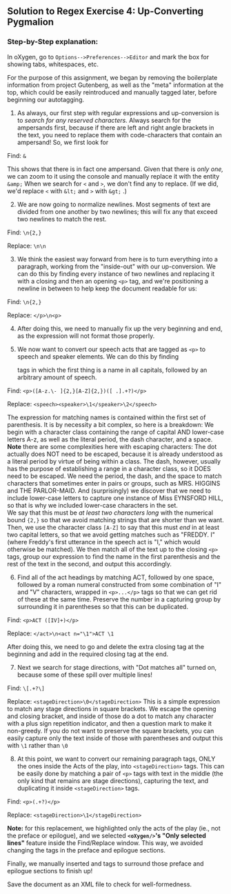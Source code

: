 ## Solution to Regex Exercise 4: Up-Converting Pygmalion ##
### Step-by-Step explanation: ###
  
In oXygen, go to `Options-->Preferences-->Editor` and mark the box for
showing tabs, whitespaces, etc.
  
For the purpose of this assignment, we began by removing the boilerplate information from project Gutenberg, as well as the "meta" information at the top, which could be easily reintroduced and manually tagged later, before beginning our autotagging.

  1. As always, our first step with regular expressions and up-conversion is to *search for any reserved characters.* Always search for the ampersands first, because if there are left and right angle brackets in the text, you need to replace them with code-characters that contain an ampersand! So, we first look for

Find: `&`
  
This shows that there is in fact one ampersand. Given that there is *only one,* we can zoom to it using the console and manually replace it with the entity `&amp;`
When we search for `<` and `>`, we don't find any to replace. (If we did, we'd replace `<` with `&lt;` and `>` with `&gt;` .)

  2. We are now going to normalize newlines. Most segments of text are divided from one another by two newlines; this will fix any that exceed two newlines to match 
the rest. 

Find: `\n{2,}`
  
Replace: `\n\n`

  3. We think the easiest way forward from here is to turn everything into a paragraph, working from the "inside-out" with our up-conversion. We can do this by finding every instance of two newlines and replacing it with a closing and then an opening `<p>` tag, and we're positioning a newline in between to help keep the document readable for us: 

Find: `\n{2,}`
  
Replace: `</p>\n<p>`

  4. After doing this, we need to manually fix up the very beginning and end, as the expression will not 
format those properly. 

  5. We now want to convert our speech acts that are tagged as `<p>` to speech and speaker elements. We can do this by finding <p> tags in which the first thing is a name in all capitals, followed by an arbitrary amount of speech.

Find: `<p>([A-z.\- ]{2,}[A-Z]{2,})([ .].+?)</p>`
  
Replace: `<speech><speaker>\1</speaker>\2</speech>` 
  
The expression for matching names is contained within the first set of parenthesis. It is by necessity a bit complex, so here is a breakdown: We begin with a character class containing the range of capital AND lower-case letters A-z, as well as the literal period, the dash character, and a space. **Note** there are some complexities here with escaping characters: The dot actually does NOT need to be escaped, because it is already understood as a literal period by virtue of being within a class. The dash, however, usually has the purpose of establishing a range in a character class, so it DOES need to be escaped. We need the period, the dash, and the space to match characters that sometimes enter in pairs or groups, such as MRS. HIGGINS and THE PARLOR-MAID. And (surprisingly) we discover that we need to include lower-case letters to capture one instance of Miss EYNSFORD HILL, so that is why we included lower-case characters in the set.  
We say that this must be *at least two characters long* with the numerical bound `{2,}` so that we avoid matching strings that are shorter than we want. Then, we use the character class `[A-Z]` to say that this must *end* in at least two capital letters, so that we avoid getting matches such as "FREDDY. I" (where Freddy's first utterance in the speech act is "I," which would otherwise be matched). We then match all of the text up to the closing `<p>` tags, group our expression to find the name in the first parenthesis and the rest of the text in the second, and output this accordingly.  

  6. Find all of the act headings by matching ACT, followed by one space, followed by a roman numeral constructed from some combination of "I" and "V" characters, wrapped in `<p>...</p>` tags so that we can get rid of these at the same time. Preserve the number in a capturing group by surrounding it in parentheses so that this can be duplicated.

Find: `<p>ACT ([IV]+)</p>`
  
Replace: `</act>\n<act n="\1">ACT \1`
  
After doing this, we need to go and delete the extra closing <act> tag at the beginning and add in the required closing <act> tag at the end. 

  7. Next we search for stage directions, with "Dot matches all" turned on, because some of these spill over multiple lines!

Find: `\[.+?\]`
  
Replace: `<stageDirection>\0</stageDirection>`
  This is a simple expression to match any stage directions in square brackets. We escape the opening and closing bracket, and inside of those do a dot to match any character with a plus sign repetition indicator, and then a question mark to make it non-greedy. If you do not want to preserve the square brackets, you can easily capture only the text inside of those with parentheses and output this with `\1` rather than `\0` 

  8. At this point, we want to convert our remaining paragraph tags, ONLY the ones inside the Acts of the play, into `<stageDirection>` tags. This can be easily done by matching a pair of `<p>` tags with text in the middle (the only kind that remains are stage directions), capturing the text, and duplicating it inside `<stageDirection>` tags.

Find: `<p>(.+?)</p>`
  
Replace: `<stageDirection>\1</stageDirection>`
  
 **Note:** for this replacement, we highlighted only the acts of the play (ie., not the preface or epilogue), and we selected **`<oXygen/>`'s "Only selected lines"** feature inside the Find/Replace window. 
This way, we avoided changing the tags in the preface and epilogue sections. 
  
Finally, we manually inserted <preface> and <outro> tags to surround those preface and epilogue sections to finish up!
  
Save the document as an XML file to check for well-formedness.
